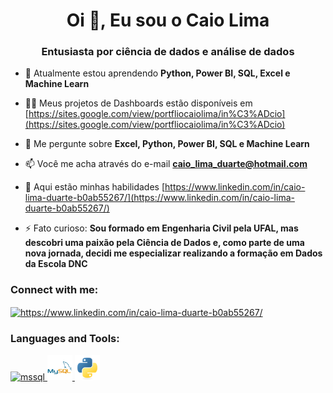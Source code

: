 <h1 align="center">Oi 👋, Eu sou o Caio Lima</h1>
<h3 align="center">Entusiasta por ciência de dados e análise de dados</h3>

- 🌱 Atualmente estou aprendendo **Python, Power BI, SQL, Excel e Machine Learn**

- 👨‍💻 Meus projetos de Dashboards estão disponíveis em [https://sites.google.com/view/portfliocaiolima/in%C3%ADcio](https://sites.google.com/view/portfliocaiolima/in%C3%ADcio)

- 💬 Me pergunte sobre **Excel, Python, Power BI, SQL e Machine Learn**

- 📫 Você me acha através do e-mail **caio_lima_duarte@hotmail.com**

- 📄 Aqui estão minhas habilidades [https://www.linkedin.com/in/caio-lima-duarte-b0ab55267/](https://www.linkedin.com/in/caio-lima-duarte-b0ab55267/)

- ⚡ Fato curioso: **Sou formado em Engenharia Civil pela UFAL, mas descobri uma paixão pela Ciência de Dados e, como parte de uma nova jornada, decidi me especializar realizando a formação em Dados da Escola DNC**

<h3 align="left">Connect with me:</h3>
<p align="left">
<a href="https://linkedin.com/in/caio-lima-duarte-b0ab55267/" target="blank"><img align="center" src="https://raw.githubusercontent.com/rahuldkjain/github-profile-readme-generator/master/src/images/icons/Social/linked-in-alt.svg" alt="https://www.linkedin.com/in/caio-lima-duarte-b0ab55267/" height="30" width="40" /></a>
</p>

<h3 align="left">Languages and Tools:</h3>
<p align="left"> <a href="https://www.microsoft.com/en-us/sql-server" target="_blank" rel="noreferrer"> <img src="https://www.svgrepo.com/show/303229/microsoft-sql-server-logo.svg" alt="mssql" width="40" height="40"/> </a> <a href="https://www.mysql.com/" target="_blank" rel="noreferrer"> <img src="https://raw.githubusercontent.com/devicons/devicon/master/icons/mysql/mysql-original-wordmark.svg" alt="mysql" width="40" height="40"/> </a> <a href="https://www.python.org" target="_blank" rel="noreferrer"> <img src="https://raw.githubusercontent.com/devicons/devicon/master/icons/python/python-original.svg" alt="python" width="40" height="40"/> </a> </p>

<!---
- 👋 Hi, I’m @caiolima159
- 👀 I’m interested in ...
- 🌱 I’m currently learning ...
- 💞️ I’m looking to collaborate on ...
- 📫 How to reach me ...


caiolima159/caiolima159 is a ✨ special ✨ repository because its `README.md` (this file) appears on your GitHub profile.
You can click the Preview link to take a look at your changes.
--->
